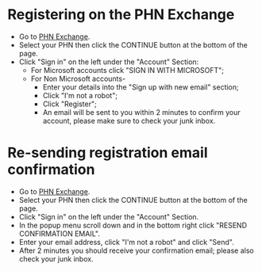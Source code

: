 # Registering on the PHN Exchange

- Go to <a href="https://www.phnexchange.com.au/" target="_blank">PHN Exchange</a>.
- Select your PHN then click the CONTINUE button at the bottom of the page.
- Click "Sign in" on the left under the "Account" Section:
    - For Microsoft accounts click "SIGN IN WITH MICROSOFT";
    - For Non Microsoft accounts-
        - Enter your details into the "Sign up with new email" section;
        - Click "I'm not a robot";
        - Click "Register";
        - An email will be sent to you within 2 minutes to confirm your account, please make sure to check your junk inbox.

# Re-sending registration email confirmation

- Go to <a href="https://www.phnexchange.com.au/" target="_blank">PHN Exchange</a>.
- Select your PHN then click the CONTINUE button at the bottom of the page.
- Click "Sign in" on the left under the "Account" Section.
- In the popup menu scroll down and in the bottom right click "RESEND CONFIRMATION EMAIL".
- Enter your email address, click "I'm not a robot" and click "Send".
- After 2 minutes you should receive your confirmation email; please also check your junk inbox. 
